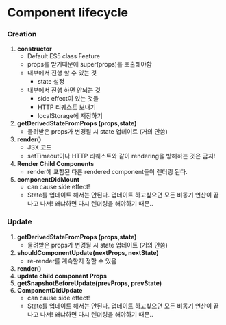 # Component lifecycle

### Creation

1. **constructor** 
   - Default ES5 class Feature
   - props를 받기때문에 super(props)를 호출해야함
   - 내부에서 진행 할 수 있는 것
     - state 설정
   - 내부에서 진행 하면 안되는 것
     - side effect이 있는 것들
     - HTTP 리퀘스트 보내기
     - localStorage에 저장하기
2. **getDerivedStateFromProps (props,state)**
   - 물려받은 props가 변경될 시 state 업데이트 (거의 안씀)
3. **render()**
   - JSX 코드 
   - setTimeout이나 HTTP 리퀘스트와 같이 rendering을 방해하는 것은 금지!
4. **Render Child Components**
   - render에 포함된 다른 rendered component들이 렌더링 된다.
5. **componentDidMount**
   - can cause side effect! 
   - State를 업데이트 해서는 안된다. 업데이트 하고싶으면 모든 비동기 연산이 끝나고 나서! 왜냐하면 다시 렌더링을 해야하기 때문..



### Update

1. **getDerivedStateFromProps (props,state)**
   - 물려받은 props가 변경될 시 state 업데이트 (거의 안씀)
2. **shouldComponentUpdate(nextProps, nextState)**
   - re-render를 계속할지 정할 수 있음
3. **render()**
4. **update child component Props**
5. **getSnapshotBeforeUpdate(prevProps, prevState)**
6. **ComponentDidUpdate**
   - can cause side effect!
   - State를 업데이트 해서는 안된다. 업데이트 하고싶으면 모든 비동기 연산이 끝나고 나서! 왜냐하면 다시 렌더링을 해야하기 때문..



